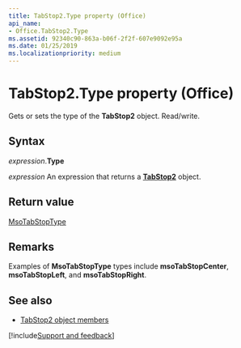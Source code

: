 ```yaml
---
title: TabStop2.Type property (Office)
api_name:
- Office.TabStop2.Type
ms.assetid: 92340c90-863a-b06f-2f2f-607e9092e95a
ms.date: 01/25/2019
ms.localizationpriority: medium
---
```



# TabStop2.Type property (Office)

Gets or sets the type of the **TabStop2** object. Read/write.


## Syntax

_expression_.**Type**

_expression_ An expression that returns a **[TabStop2](Office.TabStop2.md)** object.


## Return value

[MsoTabStopType](office.msotabstoptype.md)


## Remarks

Examples of **MsoTabStopType** types include **msoTabStopCenter**, **msoTabStopLeft**, and **msoTabStopRight**.


## See also

- [TabStop2 object members](overview/Library-Reference/tabstop2-members-office.md)



[!include[Support and feedback](~/includes/feedback-boilerplate.md)]